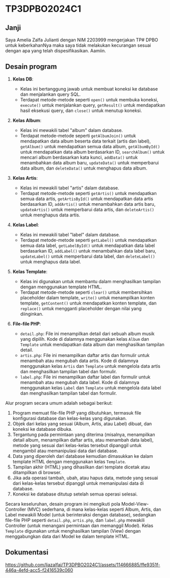 # TP3DPBO2024C1
## Janji
Saya Amelia Zalfa Julianti dengan NIM 2203999 mengerjakan TP# DPBO untuk keberkahanNya maka saya tidak melakukan kecurangan sesuai dengan apa yang telah dispesifikasikan. Aamiin.
## Desain program
1. **Kelas DB**:
   - Kelas ini bertanggung jawab untuk membuat koneksi ke database dan menjalankan query SQL.
   - Terdapat metode-metode seperti `open()` untuk membuka koneksi, `execute()` untuk menjalankan query, `getResult()` untuk mendapatkan hasil eksekusi query, dan `close()` untuk menutup koneksi.

2. **Kelas Album**:
   - Kelas ini mewakili tabel "album" dalam database.
   - Terdapat metode-metode seperti `getAlbumJoin()` untuk mendapatkan data album beserta data terkait (artis dan label), `getAlbum()` untuk mendapatkan semua data album, `getAlbumById()` untuk mendapatkan data album berdasarkan ID, `searchAlbum()` untuk mencari album berdasarkan kata kunci, `addData()` untuk menambahkan data album baru, `updateData()` untuk memperbarui data album, dan `deleteData()` untuk menghapus data album.

3. **Kelas Artis**:
   - Kelas ini mewakili tabel "artis" dalam database.
   - Terdapat metode-metode seperti `getArtis()` untuk mendapatkan semua data artis, `getArtisById()` untuk mendapatkan data artis berdasarkan ID, `addArtis()` untuk menambahkan data artis baru, `updateArtis()` untuk memperbarui data artis, dan `deleteArtis()` untuk menghapus data artis.

4. **Kelas Label**:
   - Kelas ini mewakili tabel "label" dalam database.
   - Terdapat metode-metode seperti `getLabel()` untuk mendapatkan semua data label, `getLabelById()` untuk mendapatkan data label berdasarkan ID, `addLabel()` untuk menambahkan data label baru, `updateLabel()` untuk memperbarui data label, dan `deleteLabel()` untuk menghapus data label.

5. **Kelas Template**:
   - Kelas ini digunakan untuk membantu dalam menghasilkan tampilan dengan menggunakan template HTML.
   - Terdapat metode-metode seperti `clear()` untuk membersihkan placeholder dalam template, `write()` untuk menampilkan konten template, `getContent()` untuk mendapatkan konten template, dan `replace()` untuk mengganti placeholder dengan nilai yang diinginkan.

6. **File-file PHP**:
   - `detail.php`: File ini menampilkan detail dari sebuah album musik yang dipilih. Kode di dalamnya menggunakan kelas `Album` dan `Template` untuk mendapatkan data album dan menghasilkan tampilan detail.
   - `artis.php`: File ini menampilkan daftar artis dan formulir untuk menambah atau mengubah data artis. Kode di dalamnya menggunakan kelas `Artis` dan `Template` untuk mengelola data artis dan menghasilkan tampilan tabel dan formulir.
   - `label.php`: File ini menampilkan daftar label dan formulir untuk menambah atau mengubah data label. Kode di dalamnya menggunakan kelas `Label` dan `Template` untuk mengelola data label dan menghasilkan tampilan tabel dan formulir.

Alur program secara umum adalah sebagai berikut:

1. Program memuat file-file PHP yang dibutuhkan, termasuk file konfigurasi database dan kelas-kelas yang digunakan.
2. Objek dari kelas yang sesuai (Album, Artis, atau Label) dibuat, dan koneksi ke database dibuka.
3. Tergantung pada permintaan yang diterima (misalnya, menampilkan detail album, menampilkan daftar artis, atau menambah data label), metode yang sesuai dari kelas-kelas tersebut dipanggil untuk mengambil atau memanipulasi data dari database.
4. Data yang diperoleh dari database kemudian dimasukkan ke dalam template HTML dengan menggunakan kelas `Template`.
5. Tampilan akhir (HTML) yang dihasilkan dari template dicetak atau ditampilkan di browser.
6. Jika ada operasi tambah, ubah, atau hapus data, metode yang sesuai dari kelas-kelas tersebut dipanggil untuk memanipulasi data di database.
7. Koneksi ke database ditutup setelah semua operasi selesai.

Secara keseluruhan, desain program ini mengikuti pola Model-View-Controller (MVC) sederhana, di mana kelas-kelas seperti Album, Artis, dan Label mewakili Model (untuk berinteraksi dengan database), sedangkan file-file PHP seperti `detail.php`, `artis.php`, dan `label.php` mewakili Controller (untuk menangani permintaan dan memanggil Model). Kelas `Template` digunakan untuk menghasilkan tampilan (View) dengan menggabungkan data dari Model ke dalam template HTML.
## Dokumentasi

https://github.com/liazalfaj/TP3DPBO2024C1/assets/114666885/ffe9351f-446a-4efd-acc5-f2416539c060


